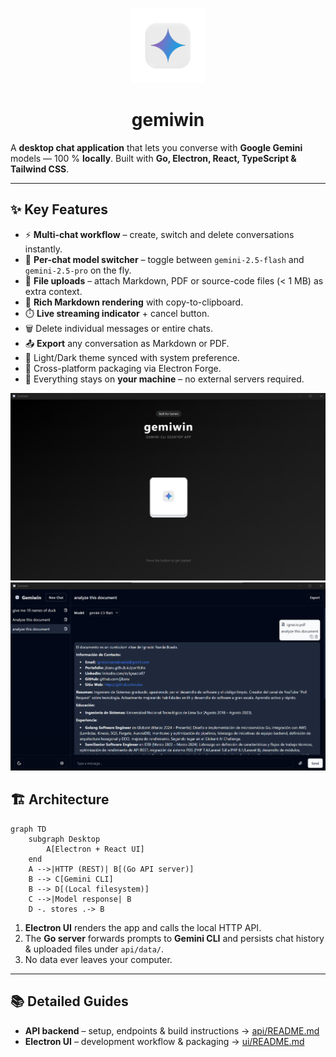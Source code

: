<p align="center">
  <img src="./ui/icon.png" width="120" alt="Gemiwin logo" />
  <h1 align="center">gemiwin</h1>
</p>

A **desktop chat application** that lets you converse with **Google Gemini** models — 100 % **locally**. Built with **Go, Electron, React, TypeScript & Tailwind CSS**.

---

## ✨ Key Features

- ⚡ **Multi-chat workflow** – create, switch and delete conversations instantly.
- 🔧 **Per-chat model switcher** – toggle between `gemini-2.5-flash` and `gemini-2.5-pro` on the fly.
- 📎 **File uploads** – attach Markdown, PDF or source-code files (< 1 MB) as extra context.
- 📝 **Rich Markdown rendering** with copy-to-clipboard.
- ⏱️ **Live streaming indicator** + cancel button.
- 🗑️ Delete individual messages or entire chats.
- 📤 **Export** any conversation as Markdown or PDF.
- 🌙 Light/Dark theme synced with system preference.
- 🚀 Cross-platform packaging via Electron Forge.
- 🔐 Everything stays on **your machine** – no external servers required.

<img src="./ui/assets/splash.png">

<img src="./ui/assets/app.png">


## 🏗️ Architecture

```mermaid
graph TD
    subgraph Desktop
        A[Electron + React UI]
    end
    A -->|HTTP (REST)| B[(Go API server)]
    B --> C[Gemini CLI]
    B --> D[(Local filesystem)]
    C -->|Model response| B
    D -. stores .-> B
```

1. **Electron UI** renders the app and calls the local HTTP API.
2. The **Go server** forwards prompts to **Gemini CLI** and persists chat history & uploaded files under `api/data/`.
3. No data ever leaves your computer.

---

## 📚 Detailed Guides

- **API backend** – setup, endpoints & build instructions → [api/README.md](api/README.md)
- **Electron UI** – development workflow & packaging → [ui/README.md](ui/README.md)

